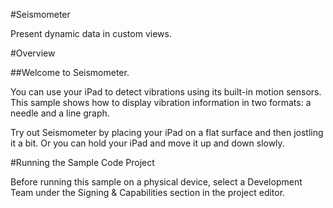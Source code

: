 #Seismometer

Present dynamic data in custom views.

#Overview

##Welcome to Seismometer.

You can use your iPad to detect vibrations using its built-in motion sensors. This sample shows how to display vibration information in two formats: a needle and a line graph.

Try out Seismometer by placing your iPad on a flat surface and then jostling it a bit. Or you can hold your iPad and move it up and down slowly.

#Running the Sample Code Project

Before running this sample on a physical device, select a Development Team under the Signing & Capabilities section in the project editor.
